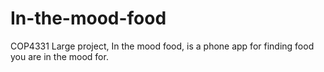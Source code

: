# In-the-mood-food
COP4331 Large project, In the mood food, is a phone app for finding food you are in the mood for.
